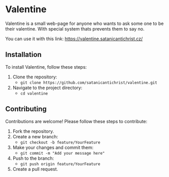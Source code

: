 
# Valentine

Valentine is a small web-page for anyone who wants to ask some one to be their valentine. With special system thats prevents them to say no.

You can use it with this link: https://valentine.satanicantichrist.cz/

## Installation

To install Valentine, follow these steps:

1. Clone the repository:
   - `git clone https://github.com/satanicantichrist/valentine.git`
2. Navigate to the project directory:
   - `cd valentine`


## Contributing

Contributions are welcome! Please follow these steps to contribute:

1. Fork the repository.
2. Create a new branch:
   - `git checkout -b feature/YourFeature`
3. Make your changes and commit them:
   - `git commit -m "Add your message here"`
4. Push to the branch:
   - `git push origin feature/YourFeature`
5. Create a pull request.

